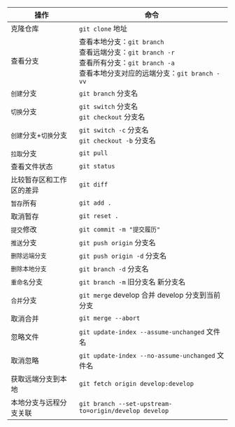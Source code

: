 | 操作                     | 命令                                                                                                                                                 |
| ------------------------ | ---------------------------------------------------------------------------------------------------------------------------------------------------- |
| 克隆仓库                 | `git clone` 地址                                                                                                                                     |
| 查看分支                 | 查看本地分支：`git branch` <br />查看远端分支：`git branch -r` <br />查看所有分支：`git branch -a`<br />查看本地分支对应的远端分支：`git branch -vv` |
| `创建`分支               | `git branch` 分支名                                                                                                                                  |
| `切换`分支               | `git switch` 分支名<br />`git checkout` 分支名                                                                                                       |
| `创建`分支+`切换`分支    | `git switch -c` 分支名 <br />`git checkout -b` 分支名                                                                                                |
| `拉取`分支               | `git pull`                                                                                                                                           |
| 查看文件状态             | `git status`                                                                                                                                         |
| 比较暂存区和工作区的差异 | `git diff`                                                                                                                                           |
| `暂存`所有               | `git add .`                                                                                                                                          |
| 取消暂存                 | `git reset .`                                                                                                                                        |
| `提交`修改               | `git commit -m "提交履历"`                                                                                                                           |
| `推送`分支               | `git push origin` 分支名                                                                                                                             |
| `删除远端分支`           | `git push origin -d` 分支名                                                                                                                          |
| `删除本地分支`           | `git branch -d` 分支名                                                                                                                               |
| `重命名`分支             | `git branch -m` 旧分支名 新分支名                                                                                                                    |
| `合并`分支               | `git merge` develop 合并 develop 分支到当前分支                                                                                                      |
| 取消合并                 | `git merge --abort`                                                                                                                                  |
| 忽略文件                 | `git update-index --assume-unchanged` 文件名                                                                                                         |
| 取消忽略                 | `git update-index --no-assume-unchanged` 文件名                                                                                                      |
| 获取远端分支到本地       | `git fetch origin develop:develop`                                                                                                                   |
| 本地分支与远程分支关联   | `git branch --set-upstream-to=origin/develop develop`                                                                                                |
